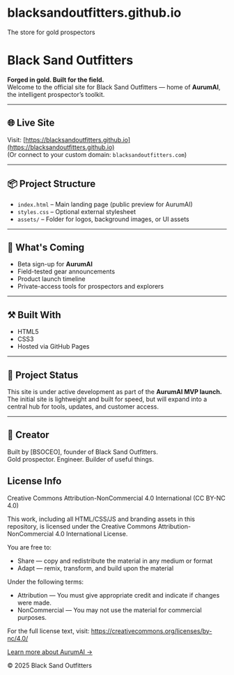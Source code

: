# blacksandoutfitters.github.io
The store for gold prospectors
# Black Sand Outfitters

**Forged in gold. Built for the field.**  
Welcome to the official site for Black Sand Outfitters — home of **AurumAI**, the intelligent prospector’s toolkit.

---

## 🌐 Live Site  
Visit: [https://blacksandoutfitters.github.io](https://blacksandoutfitters.github.io)  
(Or connect to your custom domain: `blacksandoutfitters.com`)

---

## 📦 Project Structure
- `index.html` – Main landing page (public preview for AurumAI)
- `styles.css` – Optional external stylesheet
- `assets/` – Folder for logos, background images, or UI assets

---

## 🚀 What's Coming
- Beta sign-up for **AurumAI**
- Field-tested gear announcements
- Product launch timeline
- Private-access tools for prospectors and explorers

---

## ⚒️ Built With
- HTML5
- CSS3
- Hosted via GitHub Pages

---

## 🏴 Project Status
This site is under active development as part of the **AurumAI MVP launch.**  
The initial site is lightweight and built for speed, but will expand into a central hub for tools, updates, and customer access.



---

## 🧠 Creator
Built by [BSOCEO], founder of Black Sand Outfitters.  
Gold prospector. Engineer. Builder of useful things.

## License Info
Creative Commons Attribution-NonCommercial 4.0 International (CC BY-NC 4.0)

This work, including all HTML/CSS/JS and branding assets in this repository, is licensed under the Creative Commons Attribution-NonCommercial 4.0 International License.

You are free to:
- Share — copy and redistribute the material in any medium or format
- Adapt — remix, transform, and build upon the material

Under the following terms:
- Attribution — You must give appropriate credit and indicate if changes were made.
- NonCommercial — You may not use the material for commercial purposes.

For the full license text, visit: https://creativecommons.org/licenses/by-nc/4.0/

<p><a href="aurumai.html">Learn more about AurumAI →</a></p>

© 2025 Black Sand Outfitters



